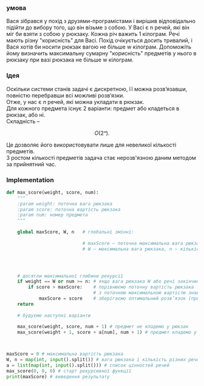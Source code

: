 ### умова
Вася зібрався у похід з друзями-програмістами і вирішив відповідально підійти до вибору того, що він візьме з собою. У Васі є n речей, які він міг би взяти з собою у рюкзаку. Кожна річ важить 1 кілограм. Речі мають різну "корисність" для Васі. Похід очікується досить тривалий, і Вася хотів би носити рюкзак вагою не більше w кілограм. Допоможіть йому визначить максимальну сумарну "корисність" предметів у нього в рюкзаку при вазі рюкзака не більше w кілограм.


### Ідея
Оскільки системи станів задачі є дискретною, її можна розв’язавши, повністю перебравши всі можливі розв’язки.  
Отже, у нас є _n_ речей, які можна укладати в рюкзак.  
Для кожного предмета існує 2 варіанти: предмет або кладеться в рюкзак, або ні.  
Складність –

$$O(2ⁿ).$$

Це дозволяє його використовувати лише для невеликої кількості предметів.  
З ростом кількості предметів задача стає нерозв'язною даним методом за прийнятний час.


### Implementation

```python
def max_score(weight, score, num):
	"""
	:param weight: поточна вага рюкзака
	:param score: поточна вартість рюкзака
	:param num: номер предмета
	"""
	
	global maxScore, W, n   # глобальні змінні:
	
							# maxScore – поточна максимальна вага рюкзака,				
							# W – максимальна вага рюкзака, n – кількість предметів




	# досягли максимальної глибини рекурсії
	if weight == W or num >= n: # якщо вага рюкзака W або речі закінчилися
		if score > maxScore:    # порівнюємо поточну вартість рюкзака
							    # з поточною максимальною вартістю знайденою раніше
			maxScore = score    # зберігаємо оптимальний розв’язок (при необхідності)
	return
	
	# будуємо наступні варіанти
	
	max_score(weight, score, num + 1) # предмет не кладемо у рюкзак
	max_score(weight + 1, score + a[num], num + 1) # предмет кладемо у рюкзак



maxScore = 0 # максимальна вартість рюкзака
W, n = map(int, input().split()) # вага рюкзака і кількість різних речей
a = list(map(int, input().split())) # список цінностей речей
max_score(0, 0, 0) # старт рекурсивної функції
print(maxScore) # виведення результату

```